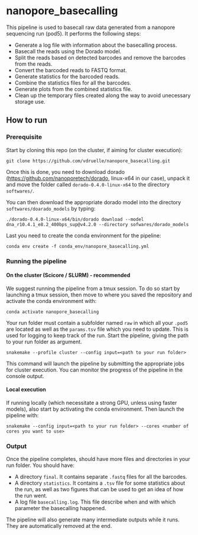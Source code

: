 # nanopore_basecalling

This pipeline is used to basecall raw data generated from a nanopore sequencing run (pod5). It performs the following steps:

- Generate a log file with information about the basecalling process.
- Basecall the reads using the Dorado model.
- Split the reads based on detected barcodes and remove the barcodes from the reads.
- Convert the barcoded reads to FASTQ format.
- Generate statistics for the barcoded reads.
- Combine the statistics files for all the barcodes.
- Generate plots from the combined statistics file.
- Clean up the temporary files created along the way to avoid unecessary storage use.


## How to run

### Prerequisite
Start by cloning this repo (on the cluster, if aiming for cluster execution):
```
git clone https://github.com/vdruelle/nanopore_basecalling.git
```

Once this is done, you need to download dorado (https://github.com/nanoporetech/dorado, linux-x64 in our case), unpack it and move the folder called `dorado-0.4.0-linux-x64` to the directory `softwares/`.

You can then download the appropriate dorado model into the directory `softwares/doarado_models` by typing:
```
./dorado-0.4.0-linux-x64/bin/dorado download --model dna_r10.4.1_e8.2_400bps_sup@v4.2.0 --directory sofwares/dorado_models
```

Last you need to create the conda environment for the pipeline:
```
conda env create -f conda_env/nanopore_basecalling.yml
```

### Running the pipeline
#### On the cluster (Scicore / SLURM) - recommended
We suggest running the pipeline from a tmux session. To do so start by launching a tmux session, then move to where you saved the repository and activate the conda environment with:

```
conda activate nanopore_basecalling
```

Your run folder must contain a subfolder named `raw` in which all your `.pod5` are located as well as the `params.tsv` file which you need to update. This is used for logging to keep track of the run. Start the pipeline, giving the path to your run folder as argument.
```
snakemake --profile cluster --config input=<path to your run folder>
```
This command will launch the pipeline by submitting the appropriate jobs for cluster execution.
You can monitor the progress of the pipeline in the console output.

#### Local execution
If running locally (which necessitate a strong GPU, unless using faster models), also start by activating the conda environment. Then launch the pipeline with:

```
snakemake --config input=<path to your run folder> --cores <number of cores you want to use>
```

### Output
Once the pipeline completes, should have more files and directories in your run folder. You should have:
- A directory `final`. It contains separate `.fastq` files for all the barcodes.
- A directory `statistics`. It contains a `.tsv` file for some statistics about the run, as well as two figures that can be used to get an idea of how the run went.
- A log file `basecalling.log`. This file describe when and with which parameter the basecalling happened.

The pipeline will also generate many intermediate outputs while it runs. They are automatically removed at the end.